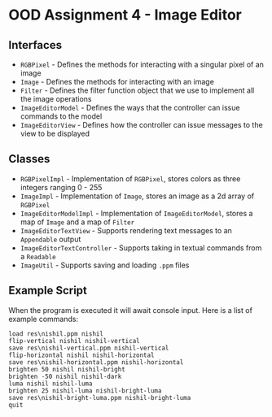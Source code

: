 # OOD Assignment 4 - Image Editor

## Interfaces

- `RGBPixel` - Defines the methods for interacting with a singular pixel of an image
- `Image` - Defines the methods for interacting with an image
- `Filter` - Defines the filter function object that we use to implement all the image operations
- `ImageEditorModel` - Defines the ways that the controller can issue commands to the model
- `ImageEditorView` - Defines how the controller can issue messages to the view to be displayed

## Classes

- `RGBPixelImpl` - Implementation of `RGBPixel`, stores colors as three integers ranging 0 - 255
- `ImageImpl` - Implementation of `Image`, stores an image as a 2d array of `RGBPixel`
- `ImageEditorModelImpl` - Implementation of `ImageEditorModel`, stores a map of `Image` and a map of `Filter`
- `ImageEditorTextView` - Supports rendering text messages to an `Appendable` output
- `ImageEditorTextController` - Supports taking in textual commands from a `Readable`
- `ImageUtil` - Supports saving and loading `.ppm` files

## Example Script

When the program is executed it will await console input. Here is a list of example commands:   
  
`load res\nishil.ppm nishil`  
`flip-vertical nishil nishil-vertical`  
`save res\nishil-vertical.ppm nishil-vertical`  
`flip-horizontal nishil nishil-horizontal`  
`save res\nishil-horizontal.ppm nishil-horizontal`  
`brighten 50 nishil nishil-bright`  
`brighten -50 nishil nishil-dark`  
`luma nishil nishil-luma`  
`brighten 25 nishil-luma nishil-bright-luma`  
`save res\nishil-bright-luma.ppm nishil-bright-luma`  
`quit`  
  
